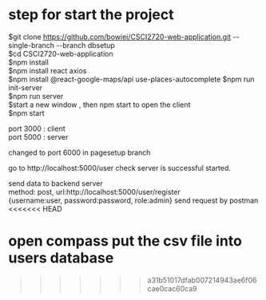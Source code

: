 # step for start the project

$git clone https://github.com/bowiei/CSCI2720-web-application.git --single-branch --branch dbsetup </br>
$cd CSCI2720-web-application </br>
$npm install  </br>
$npm install react axios </br>
$npm install @react-google-maps/api use-places-autocomplete
$npm run init-server </br>
$npm run server </br>
$start a new window , then npm start to open the client </br>
$npm start </br>

port 3000 : client </br>
port 5000 : server </br>

changed to port <bold> 6000 </bold> in pagesetup branch </br>

go to http://localhost:5000/user check server is successful started. </br>

send data to backend server </br>
method: post, url:http://localhost:5000/user/register </br>
{username:user, password:password, role:admin} send request by postman </br>
<<<<<<< HEAD


open compass put the csv file into users database</br>
=======
>>>>>>> a31b51017dfab007214943ae6f06cae0cac60ca9
